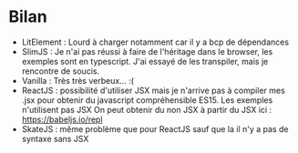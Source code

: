 Bilan
=====
- LitElement : Lourd à charger notamment car il y a bcp de dépendances
- SlimJS : Je n'ai pas réussi à faire de l'héritage dans le browser, les 
  exemples sont en typescript. J'ai essayé de les transpiler, mais je 
  rencontre de soucis.
- Vanilla : Très très verbeux... :( 
- ReactJS : possibilité d'utiliser JSX mais je n'arrive pas à compiler mes .jsx pour obtenir du javascript compréhensible ES15. Les exemples n'utilisent pas JSX
On peut obtenir du non JSX à partir du JSX ici :
https://babeljs.io/repl 
- SkateJS : même problème que pour ReactJS sauf que la il n'y a pas de syntaxe sans JSX
